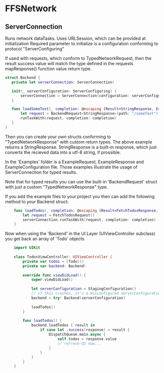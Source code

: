 # FFSNetwork

## ServerConnection
 Runs network dataTasks. Uses URLSession, which can be provided at initialization
 Required parameter to initialize is a configuration conforming to protocol "ServerConfiguring"

 If used with requests, which conform to TypedNetworkRequest, then the result success value
 will match the type defined in the requests mapResponse() function value return type.

 ```swift
struct Backend {
    private let serverConnection: ServerConnection!

    init(_ serverConfiguration: ServerConfiguring) {
        serverConnection = ServerConnection(configuration: serverConfiguration)
    }

    func loadSomeText(_ completion: @escaping (Result<StringResponse, Error>) -> Void) {
        let request = BackendRequest<StringResponse>(path: "/someText")
        runTaskWith(request, completion: completion)
    }
}
```
 Then you can create your own structs conforming to "TypedNetworkResponse" with custom return types.
 The above example returns a StringResponse. StringResponse is a built-in response, which just
 converts the recieved data into a utf-8 string, if prossible.
 
 In the 'Examples' folder is a ExampleRequest, ExampleResponse and ExampleConfiguration file.
 Those examples illustrate the usage of ServerConnection for typed results.
 
 Note that for typed results you can use the built-in 'BackendRequest' struct with just a custom "TypedNetworkResponse" type.

 If you add the example files to your project you then can add the following method to your Backend struct:
 ```swift
     func loadTodos(_ completion: @escaping (Result<FetchTodosResponse, Error>) -> Void) {
         let request = FetchTodosRequest()
         serverConnection.runTaskWith(request, completion: completion)
     }
 ```
Now when using the 'Backend' in the UI Layer (UIViewController subclass) you get back an array of 'Todo' objects.
 
```swift
    import UIKit
    
    class TodosViewController: UIViewController {
        private var todos = [Todo]()
        private var backend: Backend!
        
        override func viewDidLoad() {
            super.viewDidLoad()
            
            let serverConfiguration = StagingConfiguration()
            // if this crashes, it's a misconfigured serverConfiguration:
            backend = try! Backend(serverConfiguration)
            
            loadTodos()
        }
        
        func loadTodos() {
            backend.loadTodos { result in
                if case let .success(response) = result {
                    DispatchQueue.main.async {
                        self.todos = response.value
                        // refresh UI now...
                    }
                }
            }
        }
    }
```
 

